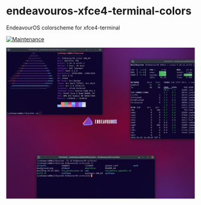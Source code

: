 # endeavouros-xfce4-terminal-colors
EndeavourOS colorscheme for xfce4-terminal

[![Maintenance](https://img.shields.io/maintenance/yes/2025.svg)]()

![alt text](https://raw.githubusercontent.com/endeavouros-team/screenshots/master/xfce4-terminal-colors.png "screenshot")

